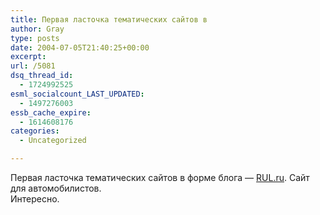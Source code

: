 ```yaml
---
title: Первая ласточка тематических сайтов в
author: Gray
type: posts
date: 2004-07-05T21:40:25+00:00
excerpt:
url: /5081
dsq_thread_id:
  - 1724992525
esml_socialcount_LAST_UPDATED:
  - 1497276003
essb_cache_expire:
  - 1614608176
categories:
  - Uncategorized

---
```








Первая ласточка тематических сайтов в форме блога &#8212; <a href="http://rul.ru/" target="_blank">RUL.ru</a>. Сайт для автомобилистов.  
Интересно.